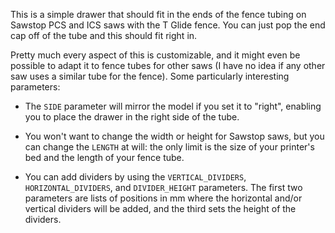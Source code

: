 This is a simple drawer that should fit in the ends of the fence
tubing on Sawstop PCS and ICS saws with the T Glide fence.  You can
just pop the end cap off of the tube and this should fit right in.

Pretty much every aspect of this is customizable, and it might even be
possible to adapt it to fence tubes for other saws (I have no idea if
any other saw uses a similar tube for the fence).  Some particularly
interesting parameters:

* The `SIDE` parameter will mirror the model if you set it to "right",
  enabling you to place the drawer in the right side of the tube.

* You won't want to change the width or height for Sawstop saws, but
  you can change the `LENGTH` at will: the only limit is the size of
  your printer's bed and the length of your fence tube.

* You can add dividers by using the `VERTICAL_DIVIDERS`,
  `HORIZONTAL_DIVIDERS`, and `DIVIDER_HEIGHT` parameters.  The first
  two parameters are lists of positions in mm where the horizontal
  and/or vertical dividers will be added, and the third sets the
  height of the dividers.
